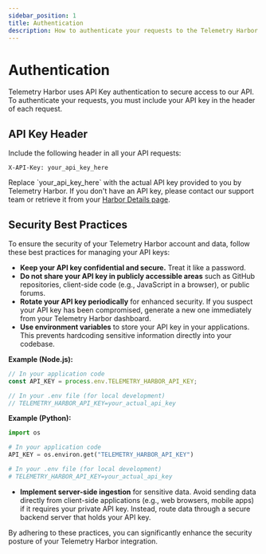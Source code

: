 ```yaml
---
sidebar_position: 1
title: Authentication
description: How to authenticate your requests to the Telemetry Harbor API using API Keys.
---
```


# Authentication

Telemetry Harbor uses API Key authentication to secure access to our API. To authenticate your requests, you must include your API key in the header of each request.

## API Key Header

Include the following header in all your API requests:

```
X-API-Key: your_api_key_here
```

Replace \`your_api_key_here\` with the actual API key provided to you by Telemetry Harbor. If you don't have an API key, please contact our support team or retrieve it from your [Harbor Details page](../getting-started/quick-start.md#3-get-your-api-endpoints-and-key).


## Security Best Practices

To ensure the security of your Telemetry Harbor account and data, follow these best practices for managing your API keys:

-   **Keep your API key confidential and secure.** Treat it like a password.
-   **Do not share your API key in publicly accessible areas** such as GitHub repositories, client-side code (e.g., JavaScript in a browser), or public forums.
-   **Rotate your API key periodically** for enhanced security. If you suspect your API key has been compromised, generate a new one immediately from your Telemetry Harbor dashboard.
-   **Use environment variables** to store your API key in your applications. This prevents hardcoding sensitive information directly into your codebase.

  **Example (Node.js):**
  ```javascript
  // In your application code
  const API_KEY = process.env.TELEMETRY_HARBOR_API_KEY;

  // In your .env file (for local development)
  // TELEMETRY_HARBOR_API_KEY=your_actual_api_key
  ```

  **Example (Python):**
  ```python
  import os

  # In your application code
  API_KEY = os.environ.get("TELEMETRY_HARBOR_API_KEY")

  # In your .env file (for local development)
  # TELEMETRY_HARBOR_API_KEY=your_actual_api_key
  ```

-   **Implement server-side ingestion** for sensitive data. Avoid sending data directly from client-side applications (e.g., web browsers, mobile apps) if it requires your private API key. Instead, route data through a secure backend server that holds your API key.

By adhering to these practices, you can significantly enhance the security posture of your Telemetry Harbor integration.
